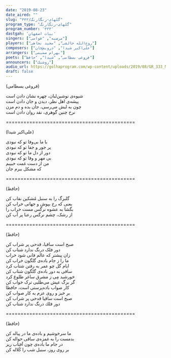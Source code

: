 ```yaml
---
date: "2019-08-23"
date_aired: ""
slug: "گلهای-رنگارنگ/۳۳۳"
program_type: "گلهای-رنگارنگ"
program_number: '۳۳۳'
dastgah: 'بیات اصفهان'
singers: ["مرضیه", "قوامی"]
players: ["روح‌الله خالقی", "مجید نجاهی"]
composers: ["علی‌اکبر شیدا", "درویش‌خان"]
arrangers: ["بهرام صمیمی"]
poets: ["فروغی بسطامی", "شیدا", "حافظ"]
announcers: ["روشنک"]
audio_url: https://golhaprogram.com/wp-content/uploads/2019/08/GR_333_Marzieh_Ghavami.mp3
draft: false
---
```


(فروغی بسطامی)  

شیوه‌ی نوشین‌لبان، چهره نشان دادن است  
پیشه‌ی اهل نظر، دیدن و جان دادن است  
چون به لبش می‌رسی، جان بده و دم مزن  
نرخ چنین گوهری، نقد روان دادن است  

============================================  

(علی‌اکبر شیدا)  

با ما بی‌وفا تو که نبودی  
پر جور و جفا تو که نبودی  
دور از دل ما تو که نبودی  
بی مهر و وفا تو که نبودی  
من از دست غمت حبیبم  
كه مشکل ببرم جان  

============================================  

(حافظ)  

گلبرگ را به سنبل مُشکین نقاب کن  
یعنی كه رخ بپوش و جهانی خراب کن  
بگشا به عشوه نرگس مست خراب را  
از رشک، چشم نرگس رعنا پر آب کن  

============================================  

(حافظ)  

صبح است ساقیا، قدحی پر شراب کن  
دور فلک درنگ ندارد شتاب کن  
زان پیشتر که عالم فانی شود خراب  
ما را ز جام باده‌ی گلگون خراب کن  
ایام گل چو عمر به رفتن شتاب کرد  
ساقی به دور باده‌ی گلگون شتاب کن  
خورشید مِی ز مشرق ساغر طلوع کرد  
گر برگ عیش می‌طلبی ترک خواب كن  
کار صواب باده‌پرستی است، حافظا  
بر خیز و روی عزم به کار صواب کن  
صبح است ساقیا قدحی پر شراب کن  
دور فلك درنگ ندارد شتاب کن  

============================================  

(حافظ)  

ما سرخوشیم و باده‌ی ما در پیاله کن  
بدمست را به غمزه‌ی ساقی حواله کن  
در جام ما باده‌ی چون آفتاب ریز  
بر روی روز، سنبل شب را کُلاله کن  
